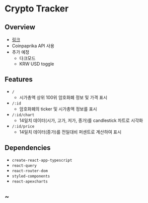 # Crypto Tracker

## Overview

- <a href="https://zzicc12.github.io/react-coin/" target="_blank">링크</a>
- Coinpaprika API 사용
- 추가 예정
  - 다크모드
  - KRW USD toggle

## Features

- `/`
  - 시가총액 상위 100위 암호화폐 정보 및 가격 표시
- `/:id`
  - 암호화폐의 ticker 및 시가총액 정보를 표시
- `/:id/chart`
  - 14일치 데이터(시가, 고가, 저가, 종가)를 candlestick 차트로 시각화
- `/:id/price`
  - 14일치 데이터(종가)를 전일대비 퍼센트로 계산하여 표시

## Dependencies

- `create-react-app-typescript`
- `react-query`
- `react-router-dom`
- `styled-components`
- `react-apexcharts`

## ~
